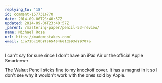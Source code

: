 ```yaml
---
replying_to: '18'
id: comment-1577316770
date: 2014-09-06T23:40:57Z
updated: 2014-09-06T23:40:57Z
_parent: /mastering-paper/pencil-53-review/
name: Michael Rose
url: https://mademistakes.com/
email: 1ce71bc10b86565464b612093d89707e
---
```


I can't say for sure since I don't have an iPad Air or the official Apple
Smartcover.

The Walnut Pencil sticks fine to my knockoff cover. It has
a magnet in it so I don't see why it wouldn't work with the ones sold by Apple.

